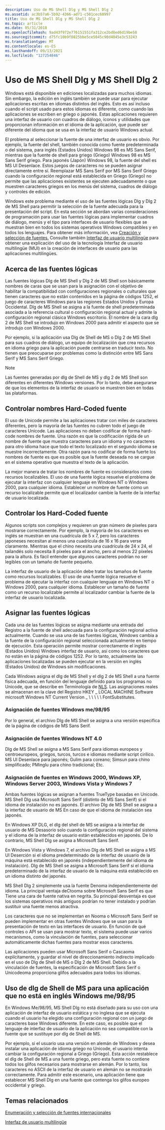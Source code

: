 ```yaml
---
description: Uso de MS Shell Dlg y MS Shell Dlg 2
ms.assetid: ac3b57a6-5b92-4366-ad71-c501cec60997
title: Uso de MS Shell Dlg y MS Shell Dlg 2
ms.topic: article
ms.date: 05/31/2018
ms.openlocfilehash: 9ad43f972e776151551fa312ce2bd8ed6d19be58
ms.sourcegitcommit: d75fc10b9f0825bbe5ce5045c90d4045e3c53243
ms.translationtype: MT
ms.contentlocale: es-ES
ms.lasthandoff: 09/13/2021
ms.locfileid: "127254846"
---
```

# <a name="using-ms-shell-dlg-and-ms-shell-dlg-2"></a>Uso de MS Shell Dlg y MS Shell Dlg 2

Windows está disponible en ediciones localizadas para muchos idiomas. Sin embargo, la edición en inglés también se puede usar para ejecutar aplicaciones escritas en idiomas distintos del inglés. Esto es así incluso cuando el script usado para estos idiomas es diferente, como cuando las aplicaciones se escriben en griego o japonés. Estas aplicaciones requieren una interfaz de usuario con cuadros de diálogo, iconos y utilidades que proporcionan información en el idioma de la aplicación, que puede ser diferente del idioma que se usa en la interfaz de usuario Windows actual.

El problema al seleccionar la fuente de una interfaz de usuario es obvio. Por ejemplo, la fuente del shell, también conocida como fuente predeterminada o del sistema, para inglés (Estados Unidos) Windows 98 es MS Sans Serif, mientras que la fuente de shell para griego (Griego) Windows 98 es MS Sans Serif griego. Para japonés (Japón) Windows 98, la fuente del shell es MS UI Desenlace. Estos juegos de caracteres no se pueden asignar directamente entre sí. Reemplazar MS Sans Serif por MS Sans Serif Griego cuando la configuración regional está establecida en Griego (Griego) no permite que las aplicaciones existentes se ejecuten adecuadamente o que muestren caracteres griegos en los menús del sistema, cuadros de diálogo y controles de edición.

Windows este problema mediante el uso de las fuentes lógicas Dlg y Dlg 2 de MS Shell para permitir la selección de la fuente adecuada para la presentación del script. En esta sección se abordan varias consideraciones de programación para usar las fuentes lógicas para implementar cuadros de diálogo, menús y el tipo para interfaces de usuario flexibles que se muestran bien en todos los sistemas operativos Windows compatibles y en todos los lenguajes. Para obtener más información, vea [Creación y selección de fuentes.](../gdi/font-creation-and-selection.md) Consulte también [Interfaz de usuario multilingüe](multilingual-user-interface.md) para obtener una explicación del uso de la tecnología Interfaz de usuario multilingüe (MUI) en la creación de interfaces de usuario para las aplicaciones multilingües.

## <a name="about-the-logical-fonts"></a>Acerca de las fuentes lógicas

Las fuentes lógicas Dlg de MS Shell y Dlg 2 de MS Shell son básicamente nombres de caras que se usan para la asignación con el objetivo de habilitar la compatibilidad con configuraciones regionales o culturales que tienen caracteres que no están contenidos en la página de códigos 1252, el juego de caracteres Windows para las regiones Estados Unidos y Europa Occidental. Dlg de MS Shell se asigna a la fuente de shell predeterminada asociada a la referencia cultural o configuración regional actual y admite la configuración regional clásica Windows escritorio. El nombre de la cara dlg 2 de MS Shell se introdujo en Windows 2000 para admitir el aspecto que se introdujo con Windows 2000.

Por ejemplo, si la aplicación usa Dlg de Shell de MS o Dlg 2 de MS Shell para sus cuadros de diálogo, un equipo de localización que crea recursos en idioma griego para la aplicación puede centrarse en traducir texto. No tienen que preocuparse por problemas como la distinción entre MS Sans Serif y MS Sans Serif Griego.

> [!Note]  
> Las fuentes generadas por dlg de Shell de MS y dlg 2 de MS Shell son diferentes en diferentes Windows versiones. Por lo tanto, debe asegurarse de que los elementos de la interfaz de usuario se muestren bien en todas las plataformas.

 

## <a name="handle-hard-coded-font-names"></a>Controlar nombres Hard-Coded fuente

El uso de Unicode permite a las aplicaciones tratar con miles de caracteres diferentes, pero la mayoría de las fuentes no cubren todo el juego de caracteres Unicode. Las aplicaciones no deben codificar de forma hard-code nombres de fuente. Una razón es que la codificación rígida de un nombre de fuente que muestra caracteres para un idioma y no caracteres para otro idioma hace que todo el texto localizado en el segundo idioma se muestre incorrectamente. Otra razón para no codificar de forma fuerte los nombres de fuente es que es posible que la fuente deseada no se cargue en el sistema operativo que muestra el texto de la aplicación.

La mejor manera de tratar los nombres de fuente es considerarlos como recursos localizables. El uso de una fuente lógica resuelve el problema de ejecutar la interfaz con cualquier lenguaje en Windows NT o Windows 2000, para cualquier idioma. Establecer un nombre de fuente como un recurso localizable permite que el localizador cambie la fuente de la interfaz de usuario localizada.

## <a name="handle-hard-coded-font-sizes"></a>Controlar los Hard-Coded fuente

Algunos scripts son complejos y requieren un gran número de píxeles para mostrarse correctamente. Por ejemplo, la mayoría de los caracteres en inglés se muestran en una cuadrícula de 5 x 7, pero los caracteres japoneses necesitan al menos una cuadrícula de 16 x 16 para verse claramente. Mientras que el chino necesita una cuadrícula de 24 x 24, el tailandés solo necesita 8 píxeles para el ancho, pero al menos 22 píxeles para la altura. Es fácil entender que algunos caracteres podrían no ser legibles con un tamaño de fuente pequeño.

La interfaz de usuario de la aplicación debe tratar los tamaños de fuente como recursos localizables. El uso de una fuente lógica resuelve el problema de ejecutar la interfaz con cualquier lenguaje en Windows NT o Windows 2000, para cualquier idioma. Establecer un tamaño de fuente como un recurso localizable permite al localizador cambiar la fuente de la interfaz de usuario localizada.

## <a name="map-the-logical-fonts"></a>Asignar las fuentes lógicas

Cada una de las fuentes lógicas se asigna mediante una entrada del Registro a la fuente de shell adecuada para la configuración regional activa actualmente. Cuando se usa una de las fuentes lógicas, Windows cambia a la fuente de la configuración regional seleccionada actualmente en tiempo de ejecución. Esta operación permite mostrar correctamente el inglés (Estados Unidos) Windows interfaz de usuario, así como los caracteres que no están en la página de códigos 1252. Por lo tanto, actualmente las aplicaciones localizadas se pueden ejecutar en la versión en inglés (Estados Unidos) de Windows sin modificaciones.

Cada Windows asigna el dlg de MS Shell y el dlg 2 de MS Shell a una fuente física adecuada, en función del lenguaje definido para los programas no Unicode, que se describe en Terminología de [NLS](nls-terminology.md). Las asignaciones reales se almacenan en la clave del Registro HKEY \_ LOCAL MACHINE Software microsoft Windows NT Current Version \_ \\ \\ \\ \\ \\ FontSubstitutes.

### <a name="font-mapping-on-windows-me9895"></a>Asignación de fuentes Windows me/98/95

Por lo general, el archivo Dlg de MS Shell se asigna a una versión específica de la página de códigos de MS Sans Serif.

### <a name="font-mapping-on-windows-nt-40"></a>Asignación de fuentes Windows NT 4.0

Dlg de MS Shell se asigna a MS Sans Serif para idiomas europeos y centroeuropeos, griegos, turcos, turcos e idiomas mediante script cirílico. MS UI Desenlace para japonés; Gulim para coreano; Simsun para chino simplificado; PMinglu para chino tradicional; Etc.

### <a name="font-mapping-on-windows-2000-windows-xp-windows-server-2003-windows-vista-and-windows-7"></a>Asignación de fuentes en Windows 2000, Windows XP, Windows Server 2003, Windows Vista y Windows 7

Ambas fuentes lógicas se asignan a fuentes TrueType basadas en Unicode. MS Shell Dlg usa Microsoft Sans Serif (distinto de MS Sans Serif) si el idioma de instalación no es japonés. El archivo Dlg de MS Shell se asigna a la interfaz de usuario de MS En caso de que el idioma de instalación sea japonés.

En Windows XP DLG, el dlg del shell de MS se asigna a la interfaz de usuario de MS Desasorio solo cuando la configuración regional del sistema y el idioma de la interfaz de usuario están establecidos en japonés. De lo contrario, MS Shell Dlg se asigna a Microsoft Sans Serif.

En Windows Vista y Windows 7, el archivo Dlg de MS Shell se asigna a MS UI Deserción si el idioma predeterminado de la interfaz de usuario de la máquina está establecido en japonés (independientemente del idioma de instalación). Dlg de MS Shell se asigna a Microsoft Sans Serif si el idioma predeterminado de la interfaz de usuario de la máquina está establecido en un idioma distinto del japonés.

MS Shell Dlg 2 simplemente usa la fuente Denoma independientemente del idioma. La principal ventaja deCtooma sobre Microsoft Sans Serif es que Tiene una cara de fuente nativa en negrita. Su principal desventaja es que los sistemas operativos más antiguos podrían no tener instalado y podrían sustituir una fuente menos atractiva.

Los caracteres que no se implementan en Nooma o Microsoft Sans Serif se pueden implementar en otras fuentes Windows que se usan para la presentación de texto en las interfaces de usuario. En función de qué controles o API se usan [](https://msdn.microsoft.com/globalization/mt662331) para mostrar texto, el sistema puede usar varios mecanismos, como la vinculación de fuentes, para seleccionar automáticamente dichas fuentes para mostrar esos caracteres.

Las aplicaciones pueden usar Microsoft Sans Serif o Cascaoma explícitamente, y guardar el nivel de direccionamiento indirecto implicado en el uso de Dlg de Shell de MS o Dlg 2 de MS Shell. Debido a la vinculación de fuentes, la especificación de Microsoft Sans Serif o Unicodeoma proporciona glifos adecuados para todos los idiomas.

## <a name="use-ms-shell-dlg-for-a-non-english-application-on-windows-me9895"></a>Uso de dlg de Shell de MS para una aplicación que no está en inglés Windows me/98/95

En Windows Me/98/95, MS Shell Dlg no está diseñado para su uso con una aplicación de interfaz de usuario estática y no inglesa que se ejecuta cuando el usuario ha elegido una configuración regional con un juego de caracteres base Windows diferente. En este caso, es posible que el lenguaje de interfaz de usuario de la aplicación no sea compatible con la fuente que se sustituye por dlg de Shell de MS.

Por ejemplo, si el usuario usa una versión en alemán de Windows y desea instalar una aplicación de idioma griego no Unicode, el usuario intenta cambiar la configuración regional a Griego (Griego). Esta acción restablece el dlg de Shell de MS a una fuente griego, pero esta fuente no contiene todos los glifos necesarios para mostrarse en alemán. Por lo tanto, los caracteres no ASCII de la interfaz de usuario en alemán no se mostrarán correctamente. Para admitir este escenario, una aplicación tiene que establecer MS Shell Dlg en una fuente que contenga los glifos europeo occidental y griego.

## <a name="related-topics"></a>Temas relacionados

<dl> <dt>

[Enumeración y selección de fuentes internacionales](using-international-fonts-and-text.md)
</dt> <dt>

[Interfaz de usuario multilingüe](multilingual-user-interface.md)
</dt> </dl>

 

 
